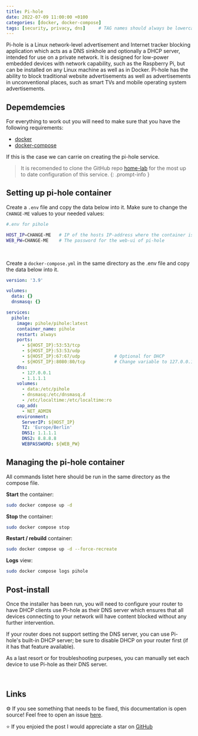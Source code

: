 ```yaml
---
title: Pi-hole
date: 2022-07-09 11:00:00 +0100
categories: [docker, docker-compose]
tags: [security, privacy, dns]     # TAG names should always be lowercase
---
```


Pi-hole is a Linux network-level advertisement and Internet tracker blocking application which acts as a DNS sinkhole and optionally a DHCP server, intended for use on a private network. It is designed for low-power embedded devices with network capability, such as the Raspberry Pi, but can be installed on any Linux machine as well as in Docker. 
Pi-hole has the ability to block traditional website advertisements as well as advertisements in unconventional places, such as smart TVs and mobile operating system advertisements.

## **Depemdemcies**

For everything to work out you will need to make sure that you have the following requirements:

* [docker](https://docs.docker.com/get-docker/)
* [docker-compose](https://docs.docker.com/compose/install/compose-plugin/)

If this is the case we can carrie on creating the pi-hole service.


> It is recomended to clone the GitHub repo [home-lab](https://github.com/r3dspace/home-lab) for the most up to date configuration of this service. 
{: .prompt-info }

## **Setting up pi-hole container**

Create a `.env` file and copy the data below into it. Make sure to change the `CHANGE-ME` values to your needed values:

```bash
#.env for pihole

HOST_IP=CHANGE-ME   # IP of the hosts IP-address where the container is running on. For example 192.168.1.200
WEB_PW=CHANGE-ME    # The password for the web-ui of pi-hole
```

<br>

Create a `docker-compose.yml` in the same directory as the .env file and copy the data below into it. 

```yml
version: '3.9'

volumes:
  data: {}
  dnsmasq: {}

services:
  pihole:
    image: pihole/pihole:latest
    container_name: pihole
    restart: always
    ports:
      - ${HOST_IP}:53:53/tcp
      - ${HOST_IP}:53:53/udp
      - ${HOST_IP}:67:67/udp             # Optional for DHCP
      - ${HOST_IP}:8080:80/tcp           # Change variable to 127.0.0.1 if you want to use rev. proxy on the host
    dns:
      - 127.0.0.1
      - 1.1.1.1
    volumes:
      - data:/etc/pihole
      - dnsmasq:/etc/dnsmasq.d
      - /etc/localtime:/etc/localtime:ro
    cap_add:
      - NET_ADMIN
    environment:
      ServerIP: ${HOST_IP}
      TZ: 'Europe/Berlin'
      DNS1: 1.1.1.1
      DNS2: 8.8.8.8
      WEBPASSWORD: ${WEB_PW}
```

## **Managing the pi-hole container**

All commands listet here should be run in the same directory as the compose file. 

<b>Start</b> the container:

```bash
sudo docker compose up -d
```

<b>Stop</b> the container:

```bash
sudo docker compose stop
```

<b>Restart / rebuild</b> container:

```bash
sudo docker compose up -d --force-recreate
```

<b>Logs</b> view:

```bash
sudo docker compose logs pihole
```

## **Post-install**

Once the installer has been run, you will need to configure your router to have DHCP clients use Pi-hole as their DNS server which ensures that all devices connecting to your network will have content blocked without any further intervention.

If your router does not support setting the DNS server, you can use Pi-hole's built-in DHCP server; be sure to disable DHCP on your router first (if it has that feature available).

As a last resort or for troubleshooting purpeses, you can manually set each device to use Pi-hole as their DNS server.

<br>

## **Links**

⚙️ If you see something that needs to be fixed, this documentation is open source! Feel free to open an issue [here](https://github.com/r3dspace/r3dspace.github.io).

⭐ If you enjoied the post I would appreciate a star on [GitHub](https://github.com/r3dspace)